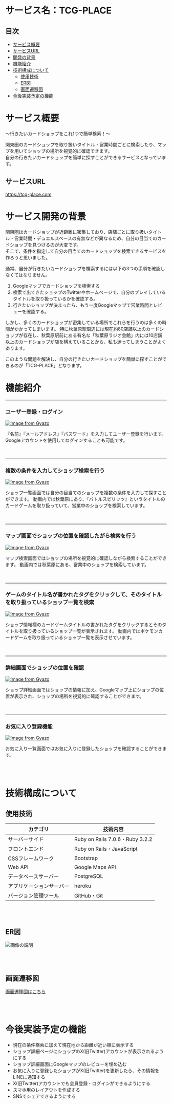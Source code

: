 # サービス名：TCG-PLACE

## 目次
- [サービス概要](#サービス概要)
- [サービスURL](#サービスurl)
- [開発の背景](#開発の背景)
- [機能紹介](#機能紹介)
- [技術構成について](#技術構成について)
  - [使用技術](#使用技術)
  - [ER図](#er図)
  - [画面遷移図](#画面遷移図)
- [今後実装予定の機能](#今後実装予定の機能)





# サービス概要
〜行きたいカードショップをこれ1つで簡単検索！〜

関東圏のカードショップを取り扱いタイトル・営業時間ごとに検索したり、マップを用いてショップの場所を視覚的に確認できます。<br>
自分の行きたいカードショップを簡単に探すことができるサービスとなっています。<br>

## サービスURL
https://tcg-place.com

# サービス開発の背景
関東圏はカードショップが近距離に密集しており、店舗ごとに取り扱いタイトル・営業時間・デュエルスペースの有無などが異なるため、自分の目当てのカードショップを見つけるのが大変です。<br>
そこで、条件を指定して自分の目当てのカードショップを検索できるサービスを作ろうと思いました。<br>

通常、自分が行きたいカードショップを検索するには以下の3つの手順を確認しなくてはなりません。

1. Googleマップでカードショップを検索する
2. 検索で出てきたショップのTwitterやホームページで、自分のプレイしているタイトルを取り扱っているかを確認する。
3. 行きたいショップが決まったら、もう一度Googleマップで営業時間とレビューを確認する。

しかし、多くのカードショップが密集している場所でこれらを行うのは多くの時間がかかってしまいます。
特に秋葉原駅周辺には現在約80店舗以上のカードショップが存在し、秋葉原駅前にある有名な「秋葉原ラジオ会館」内には10店舗以上のカードショップが店を構えていることから、私も迷ってしまうことがよくあります。

このような問題を解決し、自分の行きたいカードショップを簡単に探すことができるのが「TCG-PLACE」となります。


# 機能紹介


---

### ユーザー登録・ログイン

[![Image from Gyazo](https://i.gyazo.com/f654aea6050aa4e66380a93686a12781.gif)](https://gyazo.com/f654aea6050aa4e66380a93686a12781)

『名前』『メールアドレス』『パスワード』を入力してユーザー登録を行います。
Googleアカウントを使用してログインすることも可能です。
<br>
<br>
<br>

---

### 複数の条件を入力してショップ検索を行う

[![Image from Gyazo](https://i.gyazo.com/2ab62e3f6f8c19c46e52433e29ea22d0.gif)](https://gyazo.com/2ab62e3f6f8c19c46e52433e29ea22d0)

ショップ一覧画面では自分の目当てのショップを複数の条件を入力して探すことができます。
動画内では秋葉原にあり、『バトルスピリッツ』というタイトルのカードゲームを取り扱っていて、営業中のショップを検索しています。
<br>
<br>
<br>

---

### マップ画面でショップの位置を確認したがら検索を行う

[![Image from Gyazo](https://i.gyazo.com/0584995bd663dfad9f30e64f16f7e174.gif)](https://gyazo.com/0584995bd663dfad9f30e64f16f7e174)

マップ検索画面ではショップの場所を視覚的に確認しながら検索することができます。
動画内では秋葉原にある、営業中のショップを検索しています。
<br>
<br>
<br>

---

### ゲームのタイトル名が書かれたタグをクリックして、そのタイトルを取り扱っているショップ一覧を検索

[![Image from Gyazo](https://i.gyazo.com/b8b52f4e4f373e069dc71b57e0ba5c26.gif)](https://gyazo.com/b8b52f4e4f373e069dc71b57e0ba5c26)

ショップ情報欄のカードゲームタイトルの書かれたタグをクリックするとそのタイトルを取り扱っているショップ一覧が表示されます。
動画内ではポケモンカードゲームを取り扱っているショップ一覧を表示させています。
<br>
<br>
<br>

---

### 詳細画面でショップの位置を確認

[![Image from Gyazo](https://i.gyazo.com/a4e97458fe7e56af273bda64cad2486f.png)](https://gyazo.com/a4e97458fe7e56af273bda64cad2486f)

ショップ詳細画面ではショップの情報に加え、Googleマップ上にショップの位置が表示され、ショップの場所を視覚的に確認することができます。
<br>
<br>
<br>

---

### お気に入り登録機能

[![Image from Gyazo](https://i.gyazo.com/4f486f77d15e271e500b362bead3025c.png)](https://gyazo.com/4f486f77d15e271e500b362bead3025c)

お気に入り一覧画面ではお気に入りに登録したショップを確認することができます。

<br>
<br>



# 技術構成について
## 使用技術

| カテゴリ             | 技術内容                                       |
|---------------------|-----------------------------------------------|
| サーバーサイド        | Ruby on Rails 7.0.6・Ruby 3.2.2                |
| フロントエンド        | Ruby on Rails・JavaScript                      |
| CSSフレームワーク      | Bootstrap                                   |
| Web API             | Google Maps API  |
| データベースサーバー   | PostgreSQL                                    |
| アプリケーションサーバー | heroku                                       |
| バージョン管理ツール    | GitHub・Git             

<br>
<br>

## ER図
![画像の説明](https://i.gyazo.com/4540d3a0b43f9d5bc7a1ebd7f25ccef1.png)


<br>
<br>

## 画面遷移図
[画面遷移図はこちら](https://www.figma.com/design/KBr222jA9TaSoyXuFKEBjE/TCG-PLACE%E7%94%BB%E9%9D%A2%E9%81%B7%E7%A7%BB%E5%9B%B3?node-id=0-1&t=vJUAc6nxlJd1rSOZ-1)

<br>
<br>

# 今後実装予定の機能

* 現在の条件検索に加えて現在地から距離が近い順に表示する
* ショップ詳細ページにショップのX(旧Twitter)アカウントが表示されるようにする
* ショップ詳細画面にGoogleマップのレビューを埋め込む
* お気に入りに登録したショップがX(旧Twitter)を更新したら、その情報をLINEに通知する
* X(旧Twitter)アカウントでも会員登録・ログインができるようにする
* スマホ用のレイアウトを作成する
* SNSでシェアできるようにする




